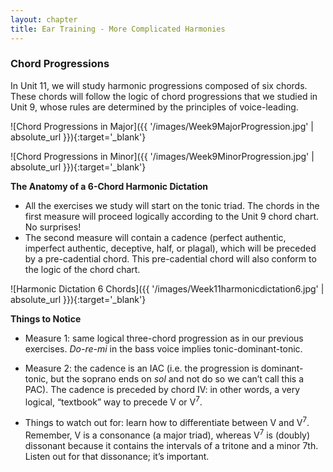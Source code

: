 ```yaml
---
layout: chapter
title: Ear Training - More Complicated Harmonies
---
```


### Chord Progressions 
In Unit 11, we will study harmonic progressions composed of six chords. These chords will follow the logic of chord progressions that we studied in Unit 9, whose rules are determined by the principles of voice-leading.

![Chord Progressions in Major]({{ '/images/Week9MajorProgression.jpg' | absolute_url }}){:target='_blank'}

![Chord Progressions in Minor]({{ '/images/Week9MinorProgression.jpg' | absolute_url }}){:target='_blank'}

**The Anatomy of a 6-Chord Harmonic Dictation**
- All the exercises we study will start on the tonic triad. The chords in the first measure will proceed logically according to the Unit 9 chord chart. No surprises!
- The second measure will contain a cadence (perfect authentic, imperfect authentic, deceptive, half, or plagal), which will be preceded by a pre-cadential chord. This pre-cadential chord will also conform to the logic of the chord chart.

![Harmonic Dictation 6 Chords]({{ '/images/Week11harmonicdictation6.jpg' | absolute_url }}){:target='_blank'}

**Things to Notice**
- Measure 1: same logical three-chord progression as in our previous exercises. *Do-re-mi* in the bass voice implies tonic-dominant-tonic.

- Measure 2: the cadence is an IAC (i.e. the progression is dominant-tonic, but the soprano ends on *sol* and not do so we can’t call this a PAC). The cadence is preceded by chord IV: in other words, a very logical, “textbook” way to precede V or V<sup>7</sup>.

- Things to watch out for: learn how to differentiate between V and V<sup>7</sup>. Remember, V is a consonance (a major triad), whereas V<sup>7</sup> is (doubly) dissonant because it contains the intervals of a tritone and a minor 7th. Listen out for that dissonance; it’s important.